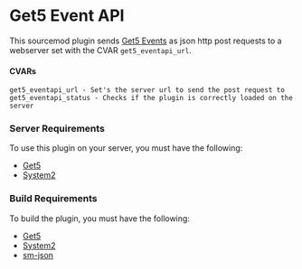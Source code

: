 # Get5 Event API

This sourcemod plugin sends [Get5 Events](https://github.com/splewis/get5/wiki/Event-logs) as json http post requests to a webserver set with the CVAR `get5_eventapi_url`.

#### CVARs
```
get5_eventapi_url - Set's the server url to send the post request to
get5_eventapi_status - Checks if the plugin is correctly loaded on the server
```

### Server Requirements
    
To use this plugin on your server, you must have the following:

- [Get5](https://github.com/splewis/get5)
- [System2](https://github.com/dordnung/System2)

### Build Requirements

To build the plugin, you must have the following:

- [Get5](https://github.com/splewis/get5)
- [System2](https://github.com/dordnung/System2)
- [sm-json](https://github.com/clugg/sm-json)